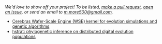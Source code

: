 *We'd love to show off your project!
To be listed, [make a pull request](https://github.com/mmore500/downstream/pulls), [open an issue](https://github.com/mmore500/downstream/issues), or send an email to [m.more500@gmail.com](mailto:m.more500@gmail.com).*

* [ Cerebras Wafer-Scale Engine (WSE) kernel for evolution simulations and genetic algorithms ](https://github.com/mmore500/wse-async-ga)
* [ hstrat: phylogenetic inference on distributed digital evolution populations ](https://github.com/mmore500/hstrat)